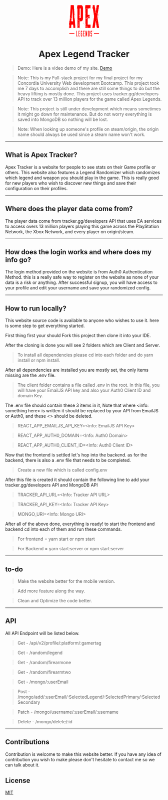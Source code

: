 <div align="center">
<img align="center" width="100" height="100" src="client/src/Media/apexlogo.svg">
<h1>Apex Legend Tracker</h1>
</div>

> Demo: Here is a video demo of my site. [Demo](https://youtu.be/V32mMNy2tH0)

> Note: This is my Full-stack project for my final project for my Concordia University Web development Bootcamp. This project took me 7 days to accomplish and there are still some things to do but the heavy lifting is mostly done. This project uses tracker.gg/developers API to track over 13 million players for the game called Apex Legends.

> Note: This project is still under development which means sometimes it might go down for maintenance. But do not worry everything is saved into MongoDB so nothing will be lost.

> Note: When looking up someone's profile on steam/origin, the origin name should always be used since a steam name won't work.

---

## What is Apex Tracker?

Apex Tracker is a website for people to see stats on their Game profile or others. This website also features a Legend Randomizer which randomizes which legend and weapon you should play in the game. This is really good for new players who wish to discover new things and save their configuration on their profiles.

---

## Where does the player data come from?

The player data come from tracker.gg/developers API that uses EA services to access overs 13 million players playing this game across the PlayStation Network, the Xbox Network, and every player on origin/steam.

---

## How does the login works and where does my info go?

The login method provided on the website is from Auth0 Authentication Method. this is a really safe way to register on the website as none of your data is a risk or anything. After successful signup, you will have access to your profile and edit your username and save your randomized config.

---

## How to run locally?

This website source code is available to anyone who wishes to use it. here is some step to get everything started.

First thing first your should Fork this project then clone it into your IDE.

After the cloning is done you will see 2 folders which are Client and Server.

> To install all dependencies please cd into each folder and do yarn install or npm install.

After all dependencies are installed you are mostly set, the only items missing are the .env file.

> The client folder contains a file called .env in the root. In this file, you will have your EmailJS API key and also your Auth0 Client ID and domain Key.

The .env file should contain these 3 items in it, Note that where <info: something here> is written it should be replaced by your API from EmailJS or Auth0, and these <> should be deleted.

> REACT_APP_EMAILJS_API_KEY=<info: EmailJS API Key>

> REACT_APP_AUTH0_DOMAIN=<Info: Auth0 Domain>

> REACT_APP_AUTH0_CLIENT_ID=<Info: Auth0 Client ID>

Now that the frontend is settled let's hop into the backend. as for the backend, there is also a .env file that needs to be completed.

> Create a new file which is called config.env

After this file is created it should contain the following line to add your tracker.gg/developers API and MongoDB API

> TRACKER_API_URL=<Info: Tracker API URL>

> TRACKER_API_KEY=<Info: Tracker API Key>

> MONGO_URI=<Info: Mongo URI>

After all of the above done, everything is ready! to start the frontend and backend cd into each of them and run these commands.

> For frontend = yarn start or npm start

> For Backend = yarn start:server or npm start:server

---

## to-do

> Make the website better for the mobile version.

> Add more feature along the way.

> Clean and Optimize the code better.

---

## API

All API Endpoint will be listed below.

> Get - /api/v2/profile/:platform/:gamertag

> Get - /random/legend

> Get - /random/firearmone

> Get - /random/firearmtwo

> Get - /mongo/:userEmail

> Post - /mongo/add/:userEmail/:SelectedLegend/:SelectedPrimary/:SelectedSecondary

> Patch - /mongo/username/:userEmail/:username

> Delete - /mongo/delete/:id

---

## Contributions

Contribution is welcome to make this website better. If you have any idea of contribution you wish to make please don't hesitate to contact me so we can talk about it.

## License

[MIT](https://choosealicense.com/licenses/mit/)
